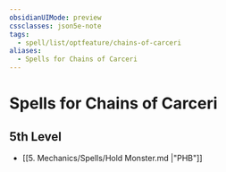 ```yaml
---
obsidianUIMode: preview
cssclasses: json5e-note
tags:
  - spell/list/optfeature/chains-of-carceri
aliases:
  - Spells for Chains of Carceri
---
```

# Spells for Chains of Carceri

## 5th Level

- [[5. Mechanics/Spells/Hold Monster.md \|"PHB"]]
